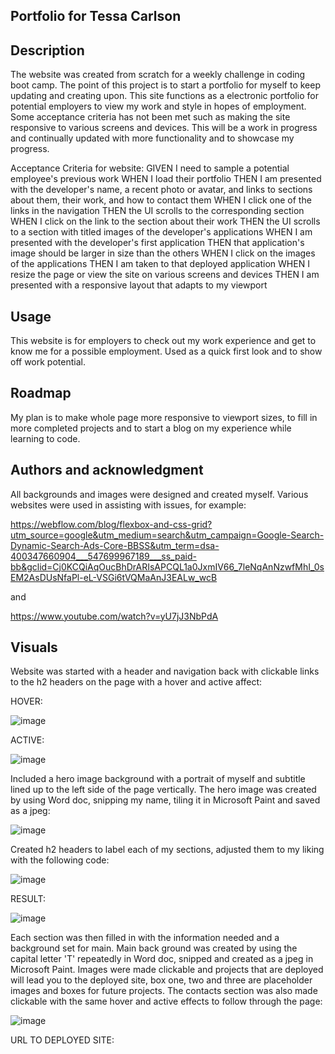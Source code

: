 ## Portfolio for Tessa Carlson

## Description
The website was created from scratch for a weekly challenge in coding boot camp. The point of this project is to start a portfolio for myself to keep updating and creating upon. This site functions as a electronic portfolio for potential employers to view my work and style in hopes of employment.
Some acceptance criteria has not been met such as making the site responsive to various screens and devices. This will be a work in progress and continually updated with more functionality and to showcase my progress.

Acceptance Criteria for website:
GIVEN I need to sample a potential employee's previous work
WHEN I load their portfolio
THEN I am presented with the developer's name, a recent photo or avatar, and links to sections about them, their work, and how to contact them
WHEN I click one of the links in the navigation
THEN the UI scrolls to the corresponding section
WHEN I click on the link to the section about their work
THEN the UI scrolls to a section with titled images of the developer's applications
WHEN I am presented with the developer's first application
THEN that application's image should be larger in size than the others
WHEN I click on the images of the applications
THEN I am taken to that deployed application
WHEN I resize the page or view the site on various screens and devices
THEN I am presented with a responsive layout that adapts to my viewport

## Usage
This website is for employers to check out my work experience and get to know me for a possible employment. Used as a quick first look and to show off work potential.

## Roadmap
My plan is to make whole page more responsive to viewport sizes, to fill in more completed projects and to start a blog on my experience while learning to code.

## Authors and acknowledgment
All backgrounds and images were designed and created myself. Various websites were used in assisting with issues, for example:

https://webflow.com/blog/flexbox-and-css-grid?utm_source=google&utm_medium=search&utm_campaign=Google-Search-Dynamic-Search-Ads-Core-BBSS&utm_term=dsa-400347660904___547699967189___ss_paid-bb&gclid=Cj0KCQiAqOucBhDrARIsAPCQL1a0JxmIV66_7leNqAnNzwfMhI_0sEM2AsDUsNfaPl-eL-VSGi6tVQMaAnJ3EALw_wcB

and

https://www.youtube.com/watch?v=yU7jJ3NbPdA


## Visuals
Website was started with a header and navigation back with clickable links to the h2 headers on the page with a hover and active affect:

HOVER:

![image](https://user-images.githubusercontent.com/118077000/207935415-582cdb6d-da27-40d3-8c07-5288dca241bf.png)

ACTIVE:

![image](https://user-images.githubusercontent.com/118077000/207938118-25a1b54c-5108-4644-9b57-17ef0be9124b.png)

Included a hero image background with a portrait of myself and subtitle lined up to the left side of the page vertically. The hero image was created by using Word doc, snipping my name, tiling it in Microsoft Paint and saved as a jpeg:

![image](https://user-images.githubusercontent.com/118077000/207935689-10117400-1b83-4878-a0cb-ef43ab303dd1.png)

Created h2 headers to label each of my sections, adjusted them to my liking with the following code:

![image](https://user-images.githubusercontent.com/118077000/207936306-4666dc24-dbcd-4415-94dd-3ea74ef04247.png)

RESULT:

![image](https://user-images.githubusercontent.com/118077000/207936486-b8e322a8-7318-4046-8e2c-be7ce3656c68.png)

Each section was then filled in with the information needed and a background set for main. Main back ground was created by using the capital letter 'T' repeatedly in Word doc, snipped and created as a jpeg in Microsoft Paint. Images were made clickable and projects that are deployed will lead you to the deployed site, box one, two and three are placeholder images and boxes for future projects. The contacts section was also made clickable with the same hover and active effects to follow through the page:

![image](https://user-images.githubusercontent.com/118077000/207937485-c39b5228-4b52-4e01-8748-41ad277821b0.png)

URL TO DEPLOYED SITE:

